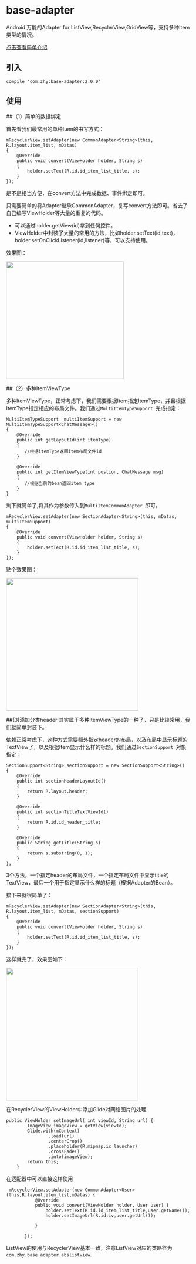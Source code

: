 # base-adapter
Android 万能的Adapter for ListView,RecyclerView,GridView等，支持多种Item类型的情况。

[点击查看简单介绍](http://blog.csdn.net/lmj623565791/article/details/51118836)

## 引入

```
compile 'com.zhy:base-adapter:2.0.0'
```

## 使用

##（1）简单的数据绑定

首先看我们最常用的单种Item的书写方式：

```
mRecyclerView.setAdapter(new CommonAdapter<String>(this, R.layout.item_list, mDatas)
{
    @Override
    public void convert(ViewHolder holder, String s)
    {
        holder.setText(R.id.id_item_list_title, s);
    }
});
```
是不是相当方便，在convert方法中完成数据、事件绑定即可。


只需要简单的将Adapter继承CommonAdapter，复写convert方法即可。省去了自己编写ViewHolder等大量的重复的代码。

* 可以通过holder.getView(id)拿到任何控件。
* ViewHolder中封装了大量的常用的方法，比如holder.setText(id,text)，holder.setOnClickListener(id,listener)等，可以支持使用。

效果图：

<img src="screenshot/single.png" width="320px"/>

##（2）多种ItemViewType

多种ItemViewType，正常考虑下，我们需要根据Item指定ItemType，并且根据ItemType指定相应的布局文件。我们通过`MultiItemTypeSupport `完成指定：

```
MultiItemTypeSupport  multiItemSupport = new MultiItemTypeSupport<ChatMessage>()
{
    @Override
    public int getLayoutId(int itemType)
    {
       //根据itemType返回item布局文件id
    }

    @Override
    public int getItemViewType(int postion, ChatMessage msg)
    {
       //根据当前的bean返回item type
    }
}

```
剩下就简单了,将其作为参数传入到`MultiItemCommonAdapter `即可。

```
mRecyclerView.setAdapter(new SectionAdapter<String>(this, mDatas, multiItemSupport)
{
    @Override
    public void convert(ViewHolder holder, String s)
    {
        holder.setText(R.id.id_item_list_title, s);
    }
});
```


贴个效果图：

<img src="screenshot/rvadapter_01.png" width="360px"/>

##(3)添加分类header
其实属于多种ItemViewType的一种了，只是比较常用，我们就简单封装下。

依赖正常考虑下，这种方式需要额外指定header的布局，以及布局中显示标题的TextView了，以及根据Item显示什么样的标题。我们通过`SectionSupport `对象指定：

```
SectionSupport<String> sectionSupport = new SectionSupport<String>()
{
    @Override
    public int sectionHeaderLayoutId()
    {
        return R.layout.header;
    }

    @Override
    public int sectionTitleTextViewId()
    {
        return R.id.id_header_title;
    }

    @Override
    public String getTitle(String s)
    {
        return s.substring(0, 1);
    }
};
```
3个方法，一个指定header的布局文件，一个指定布局文件中显示title的TextView，最后一个用于指定显示什么样的标题（根据Adapter的Bean）。

接下来就很简单了：

```
mRecyclerView.setAdapter(new SectionAdapter<String>(this, R.layout.item_list, mDatas, sectionSupport)
{
    @Override
    public void convert(ViewHolder holder, String s)
    {
        holder.setText(R.id.id_item_list_title, s);
    }
});
```
这样就完了，效果图如下：

<img src="screenshot/rvadapter_02.png" width="360px"/>


在RecyclerView的ViewHolder中添加Glide对网络图片的处理
```
public ViewHolder setImageUrl( int viewId, String url) {
        ImageView imageView = getView(viewId);
        Glide.with(mContext)
                .load(url)
                .centerCrop()
                .placeholder(R.mipmap.ic_launcher)
                .crossFade()
                .into(imageView);
        return this;
    }
```

在适配器中可以直接这样使用
```
 mRecyclerView.setAdapter(new CommonAdapter<User>(this,R.layout.item_list,mDatas) {
           @Override
           public void convert(ViewHolder holder, User user) {
               holder.setText(R.id.id_item_list_title,user.getName());
               holder.setImageUrl(R.id.iv,user.getUrl());

           }

       });
```


ListView的使用与RecyclerView基本一致，注意ListView对应的类路径为`com.zhy.base.adapter.abslistview`.
